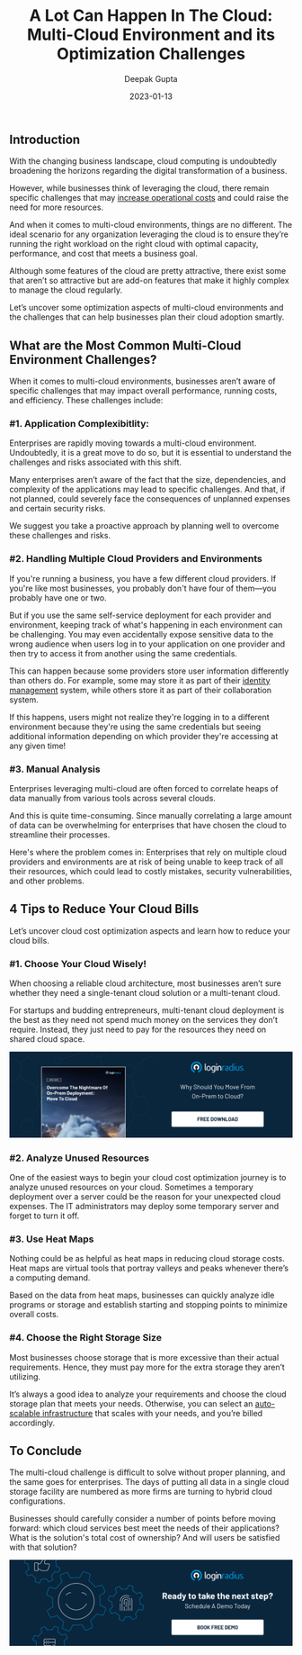 ﻿---
title: "A Lot Can Happen In The Cloud: Multi-Cloud Environment and its Optimization Challenges"
date: "2023-01-13"
coverImage: "cloud-multi.jpg"
tags: ["multi cloud", cloud cost optimization", "on prem"]
author: "Deepak Gupta"
description: "Although some features of the cloud are pretty attractive, there exist some that aren’t so attractive but are add-on features that make it highly complex to manage the cloud regularly.  Let’s uncover some optimization aspects of multi-cloud environments and the challenges that can help businesses plan their cloud adoption smartly."
metatitle: "Multi-Cloud Environment and its Optimization Challenges"
metadescription: "Multi-cloud deployments are becoming the new normal for accelerating overall business growth. However, specific challenges linger. Read more."
---

## Introduction

With the changing business landscape, cloud computing is undoubtedly broadening the horizons regarding the digital transformation of a business. 

However, while businesses think of leveraging the cloud, there remain specific challenges that may [increase operational costs](https://blog.loginradius.com/growth/5-ways-reduce-cloud-cost-optimization/) and could raise the need for more resources. 

And when it comes to multi-cloud environments, things are no different. The ideal scenario for any organization leveraging the cloud is to ensure they’re running the right workload on the right cloud with optimal capacity, performance, and cost that meets a business goal. 

Although some features of the cloud are pretty attractive, there exist some that aren’t so attractive but are add-on features that make it highly complex to manage the cloud regularly.  

Let’s uncover some optimization aspects of multi-cloud environments and the challenges that can help businesses plan their cloud adoption smartly. 


## What are the Most Common Multi-Cloud Environment Challenges? 

When it comes to multi-cloud environments, businesses aren’t aware of specific challenges that may impact overall performance, running costs, and efficiency. These challenges include: 


### #1. Application Complexibitlity: 

Enterprises are rapidly moving towards a multi-cloud environment. Undoubtedly, it is a great move to do so, but it is essential to understand the challenges and risks associated with this shift.

Many enterprises aren’t aware of the fact that the size, dependencies, and complexity of the applications may lead to specific challenges. And that, if not planned, could severely face the consequences of unplanned expenses and certain security risks.

We suggest you take a proactive approach by planning well to overcome these challenges and risks. 


### #2. Handling Multiple Cloud Providers and Environments

If you're running a business, you have a few different cloud providers. If you're like most businesses, you probably don't have four of them—you probably have one or two.

But if you use the same self-service deployment for each provider and environment, keeping track of what's happening in each environment can be challenging. You may even accidentally expose sensitive data to the wrong audience when users log in to your application on one provider and then try to access it from another using the same credentials.

This can happen because some providers store user information differently than others do. For example, some may store it as part of their [identity management](https://blog.loginradius.com/identity/what-is-iam/) system, while others store it as part of their collaboration system. 

If this happens, users might not realize they're logging in to a different environment because they're using the same credentials but seeing additional information depending on which provider they're accessing at any given time!


### #3. Manual Analysis 

Enterprises leveraging multi-cloud are often forced to correlate heaps of data manually from various tools across several clouds. 

And this is quite time-consuming. Since manually correlating a large amount of data can be overwhelming for enterprises that have chosen the cloud to streamline their processes.

Here's where the problem comes in: Enterprises that rely on multiple cloud providers and environments are at risk of being unable to keep track of all their resources, which could lead to costly mistakes, security vulnerabilities, and other problems.


## 4 Tips to Reduce Your Cloud Bills

Let’s uncover cloud cost optimization aspects and learn how to reduce your cloud bills.


### #1. Choose Your Cloud Wisely!

When choosing a reliable cloud architecture, most businesses aren’t sure whether they need a single-tenant cloud solution or a multi-tenant cloud.

For startups and budding entrepreneurs, multi-tenant cloud deployment is the best as they need not spend much money on the services they don’t require. Instead, they just need to pay for the resources they need on shared cloud space.

[![wp-nightmare](wp-nightmare.png)](https://www.loginradius.com/resource/overcome-the-nightmare-of-on-prem-deployment-move-to-cloud/)


### #2. Analyze Unused Resources

One of the easiest ways to begin your cloud cost optimization journey is to analyze unused resources on your cloud. Sometimes a temporary deployment over a server could be the reason for your unexpected cloud expenses. The IT administrators may deploy some temporary server and forget to turn it off.


### #3. Use Heat Maps

Nothing could be as helpful as heat maps in reducing cloud storage costs. Heat maps are virtual tools that portray valleys and peaks whenever there’s a computing demand.

Based on the data from heat maps, businesses can quickly analyze idle programs or storage and establish starting and stopping points to minimize overall costs.


### #4. Choose the Right Storage Size

Most businesses choose storage that is more excessive than their actual requirements. Hence, they must pay more for the extra storage they aren’t utilizing.

It’s always a good idea to analyze your requirements and choose the cloud storage plan that meets your needs. Otherwise, you can select an [auto-scalable infrastructure](https://www.loginradius.com/scalability/) that scales with your needs, and you’re billed accordingly.


## To Conclude

The multi-cloud challenge is difficult to solve without proper planning, and the same goes for enterprises. The days of putting all data in a single cloud storage facility are numbered as more firms are turning to hybrid cloud configurations. 


Businesses should carefully consider a number of points before moving forward: which cloud services best meet the needs of their applications? What is the solution's total cost of ownership? And will users be satisfied with that solution?


[![book-a-demo-loginradius](../../assets/book-a-demo-loginradius.png)](https://www.loginradius.com/book-a-demo/)

